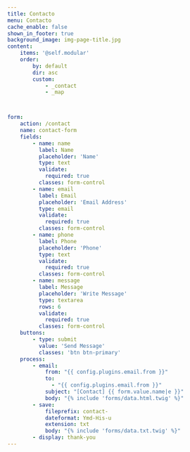 ```yaml
---
title: Contacto
menu: Contacto
cache_enable: false
shown_in_footer: true
background_image: img-page-title.jpg
content:
    items: '@self.modular'
    order:
        by: default
        dir: asc
        custom:
            - _contact
            - _map



form:
    action: /contact
    name: contact-form
    fields:
        - name: name
          label: Name
          placeholder: 'Name'
          type: text
          validate:
            required: true
          classes: form-control
        - name: email
          label: Email
          placeholder: 'Email Address'
          type: email
          validate:
            required: true
          classes: form-control
        - name: phone
          label: Phone
          placeholder: 'Phone'
          type: text
          validate:
            required: true
          classes: form-control
        - name: message
          label: Message
          placeholder: 'Write Message'
          type: textarea
          rows: 6
          validate:
            required: true
          classes: form-control
    buttons:
        - type: submit
          value: 'Send Message'
          classes: 'btn btn-primary'
    process:
        - email:
            from: "{{ config.plugins.email.from }}"
            to:
              - "{{ config.plugins.email.from }}"
            subject: "[Contact] {{ form.value.name|e }}"
            body: "{% include 'forms/data.html.twig' %}"
        - save:
            fileprefix: contact-
            dateformat: Ymd-His-u
            extension: txt
            body: "{% include 'forms/data.txt.twig' %}"
        - display: thank-you
---
```

